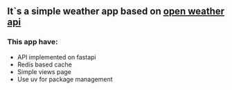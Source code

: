 ## It`s a simple weather app based on [open weather api](https://openweathermap.org/api)
### This app have:
* API implemented on fastapi
* Redis based cache
* Simple views page
* Use uv for package management
